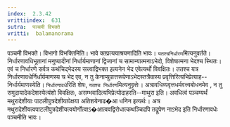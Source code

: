 ```yaml
---
index:  2.3.42
vrittiindex:  631
sutra:  पञ्चमी विभक्ते
vritti:  balamanorama 
---
```


पञ्चमी विभक्ते। विभागो विभक्तिमिति। भावे क्तप्रत्ययाश्रयणादिति भावः। `यतश्चनिर्धारण`मित्यनुवर्तते। निर्धारणावधिभूतानां मनुष्यादीनां निर्धार्यमाणानां द्विजानां च सामान्यात्मनाऽभेदो, विशेषात्मना भेदश्च स्थितः। एवं च निर्धारणे सर्वत्र कथंचिद्भेदस्य सत्त्वाद्विभक्त इत्यनेन भेद एवेत्यर्थो विवक्षितः। ततश्च यत्र निर्धारणावधेर्निर्धार्यमाणस्य च भेद एव, न तु केनाप्युपात्तरूपेणाऽभेदस्तत्रैवास्य प्रवृत्तिरित्यभिप्रेत्याह--निर्धार्यमाणस्येति। `निर्धारणावधे`रिति शेषः, `यतश्च निर्धारण`मित्यनुवृत्तेः। अत्रावधिव्यवृत्तधर्मवत्त्वबोधनमेव , न तु समुदायादेकदेशस्येत्यंशो विवक्षितः, असम्भवादित्यभिप्रेत्योदाहरति--माथुरा इति। अवधित्वं पञ्चम्यर्थं मथुरादेशीयाः पाटलीपुत्रदेशीयापेक्षया अतिशयेनाढ�आ धनिन इत्यर्थः। अत्र मथुरादेशीयत्वपाटलीपुत्रदेशीयत्वयोर्गोत्वाऽ�आत्ववद्विरोधात्कथञ्चिदपि तद्रूपेण नाऽभेद इति निर्धारणावधेः पञ्चमीति भावः। 

